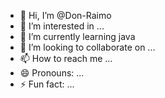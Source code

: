 - 👋 Hi, I’m @Don-Raimo
- 👀 I’m interested in ...
- 🌱 I’m currently learning java
- 💞️ I’m looking to collaborate on ...
- 📫 How to reach me ...
- 😄 Pronouns: ...
- ⚡ Fun fact: ...

<!---
Don-Raimo/Don-Raimo is a ✨ special ✨ repository because its `README.md` (this file) appears on your GitHub profile.
You can click the Preview link to take a look at your changes.
--->
